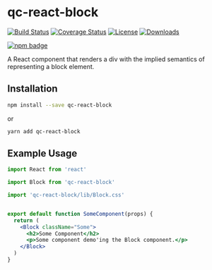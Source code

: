 # qc-react-block

[![Build Status][travis-svg]][travis-url]
[![Coverage Status][coverage-image]][coverage-url]
[![License][license-image]][license-url]
[![Downloads][downloads-image]][downloads-url]

[![npm badge][npm-badge-png]][package-url]

A React component that renders a div with the implied semantics of
representing a block element.


## Installation

```sh
npm install --save qc-react-block
```

or

```sh
yarn add qc-react-block
```


## Example Usage

```jsx
import React from 'react'

import Block from 'qc-react-block'

import 'qc-react-block/lib/Block.css'


export default function SomeComponent(props) {
  return (
    <Block className="Some">
      <h2>Some Component</h2>
      <p>Some component demo'ing the Block component.</p>
    </Block>
  )
}
```


[coverage-image]: https://coveralls.io/repos/github/hypersoftllc/qc-react-block/badge.svg?branch=master
[coverage-url]: https://coveralls.io/github/hypersoftllc/qc-react-block?branch=master
[downloads-image]: http://img.shields.io/npm/dm/qc-react-block.svg
[downloads-url]: http://npm-stat.com/charts.html?package=qc-react-block
[license-image]: http://img.shields.io/npm/l/qc-react-block.svg
[license-url]: LICENSE
[package-url]: https://npmjs.org/package/qc-react-block
[npm-badge-png]: https://nodei.co/npm/qc-react-block.png?downloads=true&stars=true
[travis-svg]: https://travis-ci.org/hypersoftllc/qc-react-block.svg?branch=master
[travis-url]: https://travis-ci.org/hypersoftllc/qc-react-block
